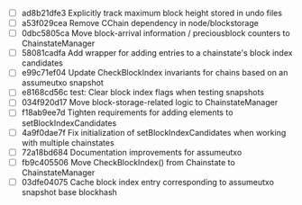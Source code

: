 - [ ] ad8b21dfe3 Explicitly track maximum block height stored in undo files
- [ ] a53f029cea Remove CChain dependency in node/blockstorage
- [ ] 0dbc5805ca Move block-arrival information / preciousblock counters to ChainstateManager
- [ ] 58081cadfa Add wrapper for adding entries to a chainstate's block index candidates
- [ ] e99c71ef04 Update CheckBlockIndex invariants for chains based on an assumeutxo snapshot
- [ ] e8168cd56c test: Clear block index flags when testing snapshots
- [ ] 034f920d17 Move block-storage-related logic to ChainstateManager
- [ ] f18ab9ee7d Tighten requirements for adding elements to setBlockIndexCandidates
- [ ] 4a9f0dae7f Fix initialization of setBlockIndexCandidates when working with multiple chainstates
- [ ] 72a18bd684 Documentation improvements for assumeutxo
- [ ] fb9c405506 Move CheckBlockIndex() from Chainstate to ChainstateManager
- [ ] 03dfe04075 Cache block index entry corresponding to assumeutxo snapshot base blockhash